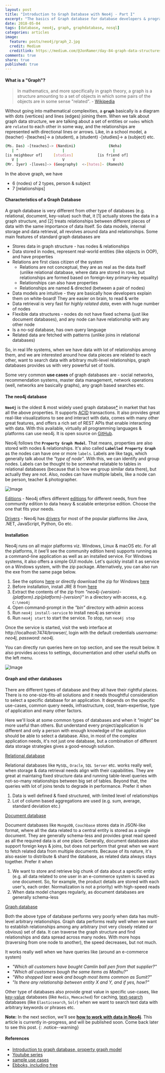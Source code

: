```yaml
---
layout: post
title: "Introduction to Graph Database with Neo4j - Part I"
excerpt: "The basics of Graph database for database developers & programmers"
date: 2018-05-04
tags: [database, neo4j, graph, graphdatabase, nosql]
categories: articles
image:
  feature: posts/neo4j/graph_2.jpg
  credit: Medium
  creditlink: https://medium.com/@JonRamer/day-84-graph-data-structures-es6-magic-3cb77ac632ba
comments: true
share: true
published: true
---
```


#### What is a "Graph"?

> In mathematics, and more specifically in graph theory, a graph is a structure amounting to a set of objects in which some pairs of the objects are in some sense "related". - [Wikipedia](https://en.wikipedia.org/wiki/Graph_(discrete_mathematics))

Without going into mathematical complexities, a **`graph`** basically is a diagram with dots (vertices) and lines (edges) joining them. When we talk about graph data structure, we are talking about a set of entities or `nodes` which are `related` to each other in some way, and the relationships are represented with directional lines or arrows. Like, in a school model, a (teacher) -[teaches]-> a (student), a (student) -[studies]-> a (subject) etc.

```bash
(Ms. Das) -[teaches]-> (Nandini)               (Neha)
   | ^                    |                      |
[is neighbour of]     [studies]           [is friend of]
   V |                    V                      V
(Mr. Iyer) -[loves]-> (Geography)  <-[hates]- (Ramesh)
```

In the above graph, we have

* 6 (nodes) of 2 types, person & subject
* 7 [relationships]

#### Characteristics of a Graph Database

A graph database is very different from other type of databases (e.g. relational, document, key-value) such that, it [1] actually stores the data in a graph structure, and [2] treats relationships between different pieces of data with the same importance of data itself. So data models, internal storage and data retrieval, all revolves around data and relationships. Some main features of standard graph databases are

* Stores data in graph structure - has nodes & relationships
* Data stored in nodes, represent real-world entities (like objects in OOP), and have properties
* Relations are first class citizen of the system
  * Relations are not conceptual, they are as real as the data itself (unlike relational database, where data are stored in rows, but relationships are formed based on foreign-key primary-key equality)
  * Relationships can also have properties
  * Relationships are named & directed (between a pair of nodes)
* Data models are intuitive - they are basically how developers explain them on white-board! They are easier on brain, to read & write
* Data retrieval is very fast for _highly related data_, even with huge number of nodes
* Flexible data structures - nodes do not have fixed schema (just like document databases), and any node can have relationship with any other node
* Is a no-sql database, has own query language
* Related data are fetched with patterns (unlike joins in relational databases)

So, in real life systems, when we have data with lot of relationships among them, and we are interested around how data pieces are related to each other, want to search data with arbitrary multi-level relationships, graph databases provides us with very powerful set of tools.

Some very common **use cases** of graph databases are - social networks, recommendation systems, master data management, network operations (well, networks are basically graphs), any graph based searches etc.

#### The neo4j database

**`Neo4j`** is the oldest & most widely used graph database[*](https://db-engines.com/en/ranking/graph+dbms) in market that has all the above properties. It supports [ACID](https://en.wikipedia.org/wiki/ACID) transactions. It also provides great real-like visualizations to see and interact with data, comes with many other great features, and offers a rich set of REST APIs that enable interacting with data. With this available, virtually all programming languages & platforms can use neo4j. It is open source on [GitHub](https://github.com/neo4j/neo4j).

Neo4j follows the **`Property Graph Model`**. That means, properties are also stored with nodes & relationships. It's also called **`Labelled Property Graph`** as the nodes can have one or more `labels`. Labels are like tags, which generally talk about the _"type of node"_. With this, we can identify and group nodes. Labels can be thought to be somewhat relatable to tables in relational databases (because that is how we group similar data there), but actually they are not. Also, nodes can have multiple labels, like a node can be person, teacher & photographer.

![Image](/images/posts/neo4j/pgm.png)

<u>Editions</u> - Neo4j offers different [editions](https://neo4j.com/subscriptions/#editions) for different needs, from free community edition to data heavy & scalable enterprise edition. Choose the one that fits your needs.

<u>Drivers</u> - Neo4j has [drivers](https://neo4j.com/developer/language-guides/) for most of the popular platforms like Java, .NET, JavaScript, Python, Go etc.

#### Installation

Neo4j runs on all major platforms viz. Windows, Linux & macOS etc. For all the platforms, it (we'll see the community edition here) supports running as a command-line application as well as an installed service. For Windows systems, it also offers a simple GUI module. Let's quickly install it as service on a Windows system, with the zip package. Alternatively, you can also run the exe from the same page below.

1. See the options [here](https://neo4j.com/download/) or directly download the zip for Windows [here](https://neo4j.com/download/other-releases/#releases)
2. Before installation, install JRE 8 from [here](http://www.oracle.com/technetwork/java/javase/downloads/jre8-downloads-2133155.html)
3. Extract the contents of the zip from _"neo4j-{version}-{platform}.zip\{platform}-{version}"_ in a directory with access, e.g. `C:\neo4j`
4. Open command-prompt in the _"bin"_ directory with admin access
5. Run `neo4j install-service` to install neo4j as service
6. Run `neo4j start` to start the service. To stop, run `neo4j stop`

Once the service is started, visit the web interface at http://localhost:7474/browser/, login with the default credentials _username: neo4j, password: neo4j_.

You can directly run queries here on top section, and see the result below. It also provides access to settings, documentation and other useful stuffs on the left menu.

![Image](/images/posts/neo4j/bolt.png)

#### Graph and other databases

There are different types of database and they all have their rightful places. There is no one-size-fits-all solutions and it needs thoughtful consideration to select a specific database for an application. It depends on the specific use-cases, common query needs, infrastructure, cost, team-expertise, type of application and many other factors.

Here we'll look at some common types of databases and when it _"might"_ be more useful than others. But understand every project/application is different and only a person with enough knowledge of the application should be able to select a database. Also, in most of the complex application needs, it's not just one database, but a combination of different data storage strategies gives a good-enough solution.

<u>Relational database</u>

Relational databases like `MySQL`, `Oracle`, `SQL Server` etc. works really well, when storage & data retrieval needs align with their capabilities. They are great at maintaing fixed structure data and running table-level queries with not-so-many relationships between big set of tables. Beyond that, the queries with lot of joins tends to degrade in performance. Prefer it when

1. Data is well defined & fixed structured, with limited level of relationships
2. Lot of column based aggregations are used (e.g. sum, average, standard deviation etc.)

<u>Document database</u>

Document databases like `MongoDB`, `Couchbase` stores data in JSON-like format, where all the data related to a central entity is stored as a single document. They are generally schema-less and provides great read speed as all the required data is at one place. Generally, document databases also support foreign keys & joins, but does not perform that great when we want to fetch related data from multiple documents. Because of its nature, it's also easier to distribute & shard the database, as related data always stays together. Prefer it when

1. We want to store and retrieve big chunk of data about a specific entity (e.g. all data related to one user in an e-commerce system is saved as one document. So, for example, the product details are stored with each user's, each order. Normalization is not a priority) with high-speed reads
2. When data model changes regularly, as document databases are generally schema-less

<u>Graph database</u>

Both the above type of database performs very poorly when data has multi-level arbitrary relationships. Graph data performs really well when we want to establish relationships among any arbitrary (not very closely related or obvious) set of data. It can traverse the graph structure and find relationships and data spread across many nodes. With more hops (traversing from one node to another), the speed decreases, but not much.

It works really well when we have queries like (around an e-commerce system)

* _"Which all customers have bought Camlin ball pen from that supplier?"_
* _"Which all customers bough the same items as Madhu?"_
* _"Who shopped last week and bough most items common as Sumit?"_
* _"Is there any relationship between entity X and Y, and if yes, how?"_

Other type of databases also provide great value in specific use-cases, like <u>key-value</u> databases (like `Redis`, `Memcached`) for caching, <u>text-search</u> databases (like `Elasticsearch`, `Solr`) when we want to search text data with arbitrary keywords or phrases etc.

**Note:** In the next section, we'll see **[how to work with data in Neo4j](#)**. This article is currently in-progress, and will be published soon. Come back later to see this post.
{: .notice--warning}

#### References

* [Introduction to graph database, property graph model](https://neo4j.com/developer/graph-database/)
* [Youtube series](https://www.youtube.com/watch?v=5Tl8WcaqZoc)
* [sample use cases](https://neo4j.com/graphgists/)
* [Ebboks, including free](https://neo4j.com/books/)